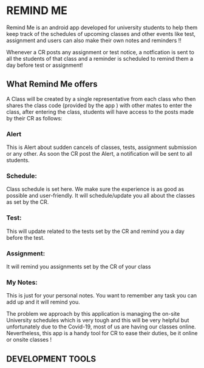 # REMIND ME 

Remind Me is an android app developed for university students to help them keep track of
the schedules of upcoming classes and other events like test, assignment and users can also make their own notes and reminders !!

Whenever a CR posts any assignment or test notice, a notfication is sent to all the students of that class and a reminder is scheduled to remind them a day before test or assignment!

## What Remind Me offers 

A Class will be created by a single representative from each class who then shares the class code (provided by the app ) with 
other mates to enter the class, after entering the class, students will have access to the posts made by their CR as follows:

### Alert
This is Alert about sudden cancels of classes, tests, assignment submission or any other. As soon the CR post the Alert, a notification will be sent to all students.

### Schedule: 
Class schedule is set here. We make sure the experience is as good as possible and user-friendly. It will schedule/update you all about the classes as set by the CR.

### Test: 
This will update related to the tests set by the CR and remind you a day before the test.

### Assignment:
It will remind you assignments set by the CR of your class

### My Notes: 
This is just for your personal notes. You want to remember any task you can add up and it will remind you.

 
The problem we approach by this application is managing the  on-site University schedules which is very tough and this  will be very helpful but unfortunately due to the Covid-19, most of us are having our classes online. Nevertheless, this app is a handy tool for CR to ease their duties, be it online or onsite classes !


## DEVELOPMENT TOOLS



